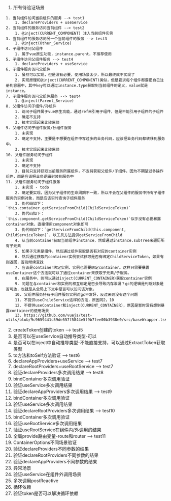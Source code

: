 
1. 所有待验证场景
```
1. 当前组件访问当前组件的服务 --> test1
    1. declareProviders + useService
2. 当前组件的服务访问当前组件 --> test2
    1. @inject(CURRENT_COMPONENT) 注入当前组件实例
3. 当前组件的服务访问另一个当前组件的服务 --> test3
    1. @inject(Other_Service)
4. 子组件访问父组件
    1. 属于vue原生功能，instance.parent，不推荐使用
5. 子组件访问父组件服务 --> test4
    1. declareProviders + useService
6. 子组件服务访问父组件
    1. 虽然可以实现，但是没有必要，使用场景太少，所以最终就不实现了
    2. 实现原理和@inject(CURRENT_COMPONENT)类似，但是要求每个组件都要把自己注册到容器中，其中key可以通过instance.type获取到当前组件的定义，value就是instance。
7. 子组件服务访问父组件服务 --> test4
    1. @inject(Parent_Service)
8. 父组件访问子组件/孙组件
    1. 访问子组件属于vue原生功能，通过ref来引用子组件，但是不能引用子组件的子组件
    2. 确定不支持
    3. 技术实现起来比较麻烦
9. 父组件访问子组件服务/孙组件服务
    1. 未实现
    2. 确定不支持，主要是不想要在组件中写过多的业务代码，应该把业务代码都转移到服务中。
    3. 技术实现起来比较麻烦
10. 父组件服务访问子组件
    1. 未实现
    2. 确定不支持
    3. 目前只支持获取当前服务所属组件，不支持获取父组件/子组件，因为不期望过多操作组件，而是应该把业务逻辑封装到服务中
11. 父组件服务访问子组件服务
    1. 未实现 - todo
    2. 确定要实现，因为父子组件的生命周期不一致，所以不会在父组件的服务中持有子组件服务的实例对象，而是应该实时查询子组件服务
    3. 伪代码如下：`this.container.getServiceFromChild(ChildServiceToken)`
    3. 伪代码如下：`this.component.getServiceFromChild(ChildServiceToken)`似乎没有必要暴露container对象，直接使用component对象即可
    3. 伪代码如下：`getServiceFromChild(this.component, ChildServiceToken)`，以工具方法提供getServiceFromChild
    4. 从当前container获取当前组件instance，然后通过instance.subTree来遍历所有子元素
    5. 如果子元素是组件，然后通过组件获取是否有对应的container实例
    6. 然后通过获取的contaienr实例尝试获取是否有绑定ChildServiceToken，如果有则返回，否则继续查找
    7. 应该是container绑定实例，实例也需要绑定container。这样只需要暴露useContainer这个方法就可以了通过container来获取子元素/子服务。
    8. 在服务中，则可以通过inject(CURRENT_CONTAINER)获取container实例
    9. 问题在与container和实例的相互绑定是否会导致内存泄漏？gc的逻辑是判断对象是否可达，也就是从全局上下文中是否可以访问该对象。
    10. 父组件服务持有子组件服务实例对gc不友好，反过来则没有这个问题
    11. 不提供useChildService这样的方法，原因同2，10
    12. 不提供useContainer和inject(CURRENT_CONTAINER)，原因是暂时没有想到暴露container的使用场景
    13. https://github.com/vuejs/test-utils/blob/9c9659441c59de557f5844e5f9b7fee00b3938e0/src/baseWrapper.ts#L154
```
2. createToken创建的token --> test5
  1. 是否可以在useService自动推导类型-可以
  2. 是否可以在inject中自动推导类型-不能直接支持，可以通过ExtractToken获取类型
3. to方法和toSelf方法验证 --> test6
4. declareAppProviders+useService --> test7
5. declareRootProviders+useRootService --> test7
6. 验证declareProviders多次调用结果 --> test8
  1. bindContainer多次调用验证
  3. 验证useService多次调用结果
7. 验证declareAppProviders多次调用结果 --> test9
  1. bindContainer多次调用验证
  3. 验证useService多次调用结果
8. 验证declareRootProviders多次调用结果 --> test10
  1. bindContainer多次调用验证
  3. 验证useRootService多次调用结果
  4. 验证useRootService在组件内/外调用的结果
  5. 全局provide路由变量-route和router --> test11
9. ContainerOptions不同场景验证
  1. 验证declareProviders不同参数的结果
  2. 验证declareRootProviders不同参数的结果
  3. 验证declareAppProviders不同参数的结果
10. 异常场景
  1. 验证useService在组件外调用场景
  2. 多次调用postReactive
  3. 循环依赖
  4. 验证token是否可以解决循环依赖
